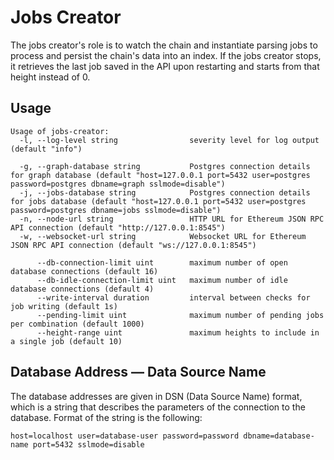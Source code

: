 # Jobs Creator

The jobs creator's role is to watch the chain and instantiate parsing jobs to process and persist the chain's data into an index.
If the jobs creator stops, it retrieves the last job saved in the API upon restarting and starts from that height instead of 0.

## Usage

```
Usage of jobs-creator:
  -l, --log-level string                severity level for log output (default "info")

  -g, --graph-database string           Postgres connection details for graph database (default "host=127.0.0.1 port=5432 user=postgres password=postgres dbname=graph sslmode=disable")
  -j, --jobs-database string            Postgres connection details for jobs database (default "host=127.0.0.1 port=5432 user=postgres password=postgres dbname=jobs sslmode=disable")
  -n, --node-url string                 HTTP URL for Ethereum JSON RPC API connection (default "http://127.0.0.1:8545")
  -w, --websocket-url string            Websocket URL for Ethereum JSON RPC API connection (default "ws://127.0.0.1:8545")
  
      --db-connection-limit uint        maximum number of open database connections (default 16)
      --db-idle-connection-limit uint   maximum number of idle database connections (default 4)
      --write-interval duration         interval between checks for job writing (default 1s)
      --pending-limit uint              maximum number of pending jobs per combination (default 1000)
      --height-range uint               maximum heights to include in a single job (default 10)
```

## Database Address — Data Source Name

The database addresses are given in DSN (Data Source Name) format, which is a string that describes the parameters of the connection to the database.
Format of the string is the following:

```
host=localhost user=database-user password=password dbname=database-name port=5432 sslmode=disable
```
